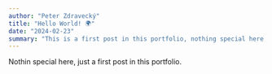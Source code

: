 ```yaml
---
author: "Peter Zdravecký"
title: "Hello World! 🌍"
date: "2024-02-23"
summary: "This is a first post in this portfolio, nothing special here."
---
```


Nothin special here, just a first post in this portfolio.
